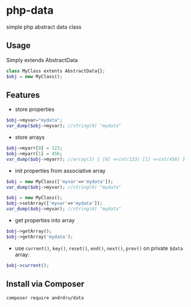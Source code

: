 # php-data
simple php abstract data class

## Usage
Simply extends AbstractData
```php
class MyClass extents AbstractData{};
$obj = new MyClass();
```

## Features

- store properties
```php
$obj->myvar="mydata";
var_dump($obj->myvar); //string(6) "mydata"
```

- store arrays
```php
$obj->myarr[0] = 123;
$obj->myarr[1] = 456;
var_dump($obj->myarr); //array(2) { [0] =>int(123) [1] =>int(456) }
```

- init properties from associative array
```php
$obj = new MyClass(['myvar'=>'mydata']);
var_dump($obj->myvar); //string(6) "mydata"
```
```php
$obj = new MyClass();
$obj->setArray(['myvar'=>'mydata']);
var_dump($obj->myvar); //string(6) "mydata"
```

- get properties into array
```php
$obj->getArray();
$obj->getArray('mydata');
```

- use `current()`, `key()`, `reset()`, `end()`, `next()`, `prev()` on private `$data` array:
```php
$obj->current();
```

## Install via Composer

```
composer require andrdru/data
```

